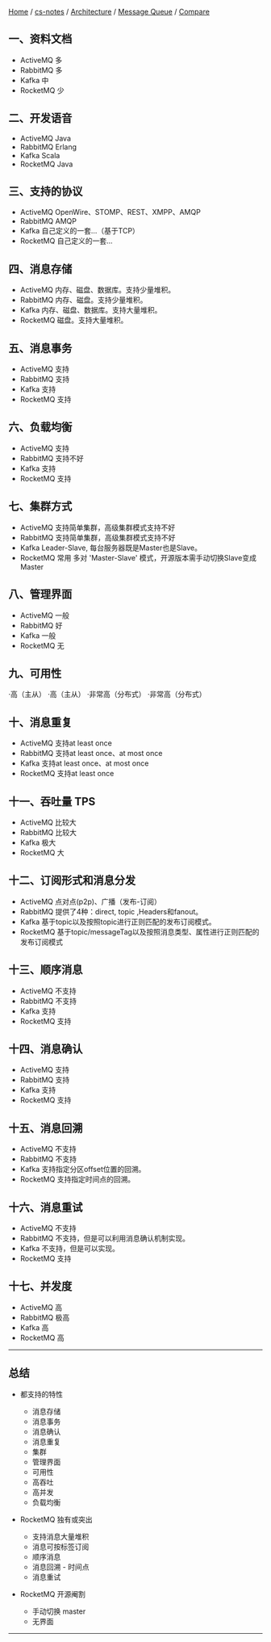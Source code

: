 [Home](https://mengxianbin.github.io) /
[cs-notes](https://mengxianbin.github.io/cs-notes/site) /
[Architecture](https://mengxianbin.github.io/cs-notes/site/Architecture) /
[Message Queue](https://mengxianbin.github.io/cs-notes/site/Architecture/Message%20Queue) /
[Compare](https://mengxianbin.github.io/cs-notes/site/Architecture/Message%20Queue/Compare)

## 一、资料文档

* ActiveMQ  多
* RabbitMQ  多
* Kafka     中
* RocketMQ  少

## 二、开发语音

* ActiveMQ  Java
* RabbitMQ  Erlang
* Kafka     Scala
* RocketMQ  Java

## 三、支持的协议

* ActiveMQ  OpenWire、STOMP、REST、XMPP、AMQP
* RabbitMQ  AMQP
* Kafka     自己定义的一套...（基于TCP）   
* RocketMQ  自己定义的一套...

## 四、消息存储

* ActiveMQ  内存、磁盘、数据库。支持少量堆积。
* RabbitMQ  内存、磁盘。支持少量堆积。
* Kafka     内存、磁盘、数据库。支持大量堆积。
* RocketMQ  磁盘。支持大量堆积。

## 五、消息事务

* ActiveMQ  支持
* RabbitMQ  支持
* Kafka     支持
* RocketMQ  支持

## 六、负载均衡

* ActiveMQ  支持
* RabbitMQ  支持不好
* Kafka     支持
* RocketMQ  支持

## 七、集群方式

* ActiveMQ  支持简单集群，高级集群模式支持不好
* RabbitMQ  支持简单集群，高级集群模式支持不好
* Kafka     Leader-Slave, 每台服务器既是Master也是Slave。
* RocketMQ  常用 多对 'Master-Slave' 模式，开源版本需手动切换Slave变成Master

## 八、管理界面

* ActiveMQ  一般
* RabbitMQ  好
* Kafka     一般
* RocketMQ  无

## 九、可用性

·高（主从）
·高（主从）
·非常高（分布式）
·非常高（分布式）

## 十、消息重复

* ActiveMQ  支持at least once
* RabbitMQ  支持at least once、at most once
* Kafka     支持at least once、at most once
* RocketMQ  支持at least once

## 十一、吞吐量 TPS

* ActiveMQ  比较大
* RabbitMQ  比较大
* Kafka     极大
* RocketMQ  大

## 十二、订阅形式和消息分发

* ActiveMQ  点对点(p2p)、广播（发布-订阅）
* RabbitMQ  提供了4种：direct, topic ,Headers和fanout。
* Kafka     基于topic以及按照topic进行正则匹配的发布订阅模式。
* RocketMQ  基于topic/messageTag以及按照消息类型、属性进行正则匹配的发布订阅模式

## 十三、顺序消息

* ActiveMQ  不支持
* RabbitMQ  不支持
* Kafka     支持
* RocketMQ  支持

## 十四、消息确认

* ActiveMQ  支持
* RabbitMQ  支持
* Kafka     支持
* RocketMQ  支持

## 十五、消息回溯

* ActiveMQ  不支持
* RabbitMQ  不支持
* Kafka     支持指定分区offset位置的回溯。
* RocketMQ  支持指定时间点的回溯。

## 十六、消息重试

* ActiveMQ  不支持
* RabbitMQ  不支持，但是可以利用消息确认机制实现。
* Kafka     不支持，但是可以实现。
* RocketMQ  支持

## 十七、并发度

* ActiveMQ  高
* RabbitMQ  极高
* Kafka     高
* RocketMQ  高

---

## 总结

* 都支持的特性
    * 消息存储
    * 消息事务
    * 消息确认
    * 消息重复
    * 集群
    * 管理界面
    * 可用性
    * 高吞吐
    * 高并发
    * 负载均衡

* RocketMQ 独有或突出
    * 支持消息大量堆积
    * 消息可按标签订阅
    * 顺序消息
    * 消息回溯 - 时间点
    * 消息重试

* RocketMQ 开源阉割
    * 手动切换 master
    * 无界面

---
